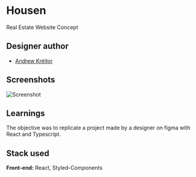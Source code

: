 # Housen

Real Estate Website Concept

## Designer author
- [Andrew Kréitor](https://dribbble.com/kreitor)

## Screenshots

![Screenshot](https://cdn.discordapp.com/attachments/880778290170834944/947470716423512145/unknown.png)

## Learnings
The objective was to replicate a project made by a designer on figma with React and Typescript.


## Stack used

**Front-end:** React, Styled-Components
